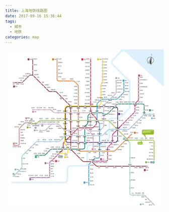 ```yaml
---
title: 上海地铁线路图
date: 2017-09-16 15:36:44
tags:
  - 城市
  - 地铁
categories: map
---
```


![](/images/map/metro-shanghai.gif)
